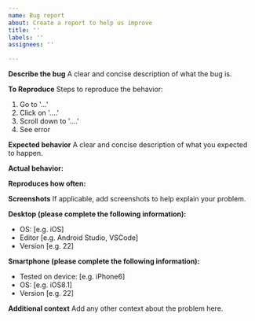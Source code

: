 ```yaml
---
name: Bug report
about: Create a report to help us improve
title: ''
labels: ''
assignees: ''

---
```


**Describe the bug**
A clear and concise description of what the bug is.

**To Reproduce**
Steps to reproduce the behavior:
1. Go to '...'
2. Click on '....'
3. Scroll down to '....'
4. See error

**Expected behavior**
A clear and concise description of what you expected to happen.

**Actual behavior:**

**Reproduces how often:**

**Screenshots**
If applicable, add screenshots to help explain your problem.

**Desktop (please complete the following information):**
 - OS: [e.g. iOS]
 - Editor [e.g. Android Studio, VSCode]
 - Version [e.g. 22]

**Smartphone (please complete the following information):**
 - Tested on device: [e.g. iPhone6]
 - OS: [e.g. iOS8.1]
 - Version [e.g. 22]

**Additional context**
Add any other context about the problem here.
